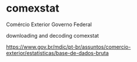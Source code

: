 # comexstat

Comércio Exterior Governo Federal

downloading and decoding comexstat

https://www.gov.br/mdic/pt-br/assuntos/comercio-exterior/estatisticas/base-de-dados-bruta
